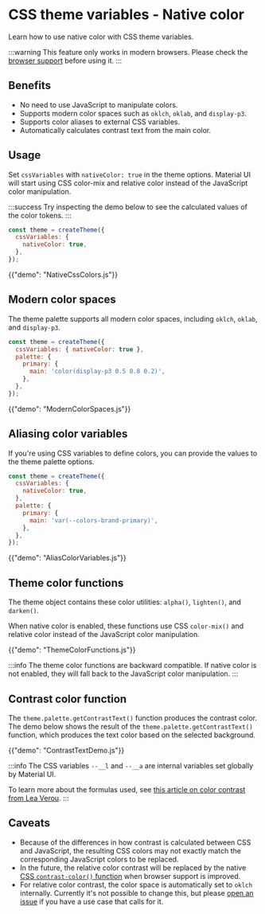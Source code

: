 # CSS theme variables - Native color

<p class="description">Learn how to use native color with CSS theme variables.</p>

:::warning
This feature only works in modern browsers. Please check the [browser support](https://caniuse.com/css-relative-colors) before using it.
:::

## Benefits

- No need to use JavaScript to manipulate colors.
- Supports modern color spaces such as `oklch`, `oklab`, and `display-p3`.
- Supports color aliases to external CSS variables.
- Automatically calculates contrast text from the main color.

## Usage

Set `cssVariables` with `nativeColor: true` in the theme options.
Material UI will start using CSS color-mix and relative color instead of the JavaScript color manipulation.

:::success
Try inspecting the demo below to see the calculated values of the color tokens.
:::

```js
const theme = createTheme({
  cssVariables: {
    nativeColor: true,
  },
});
```

{{"demo": "NativeCssColors.js"}}

## Modern color spaces

The theme palette supports all modern color spaces, including `oklch`, `oklab`, and `display-p3`.

```js
const theme = createTheme({
  cssVariables: { nativeColor: true },
  palette: {
    primary: {
      main: 'color(display-p3 0.5 0.8 0.2)',
    },
  },
});
```

{{"demo": "ModernColorSpaces.js"}}

## Aliasing color variables

If you're using CSS variables to define colors, you can provide the values to the theme palette options.

```js
const theme = createTheme({
  cssVariables: {
    nativeColor: true,
  },
  palette: {
    primary: {
      main: 'var(--colors-brand-primary)',
    },
  },
});
```

{{"demo": "AliasColorVariables.js"}}

## Theme color functions

The theme object contains these color utilities: `alpha()`, `lighten()`, and `darken()`.

When native color is enabled, these functions use CSS `color-mix()` and relative color instead of the JavaScript color manipulation.

{{"demo": "ThemeColorFunctions.js"}}

:::info
The theme color functions are backward compatible.
If native color is not enabled, they will fall back to the JavaScript color manipulation.
:::

## Contrast color function

The `theme.palette.getContrastText()` function produces the contrast color.
The demo below shows the result of the `theme.palette.getContrastText()` function, which produces the text color based on the selected background.

{{"demo": "ContrastTextDemo.js"}}

:::info
The CSS variables `--__l` and `--__a` are internal variables set globally by Material UI.

To learn more about the formulas used, see [this article on color contrast from Lea Verou](https://lea.verou.me/blog/2024/contrast-color).
:::

## Caveats

- Because of the differences in how contrast is calculated between CSS and JavaScript, the resulting CSS colors may not exactly match the corresponding JavaScript colors to be replaced.
- In the future, the relative color contrast will be replaced by the native [CSS `contrast-color()` function](https://developer.mozilla.org/en-US/docs/Web/CSS/color_value/contrast-color) when browser support is improved.
- For relative color contrast, the color space is automatically set to `oklch` internally. Currently it's not possible to change this, but please [open an issue](https://github.com/mui/material-ui/issues/new/) if you have a use case that calls for it.
